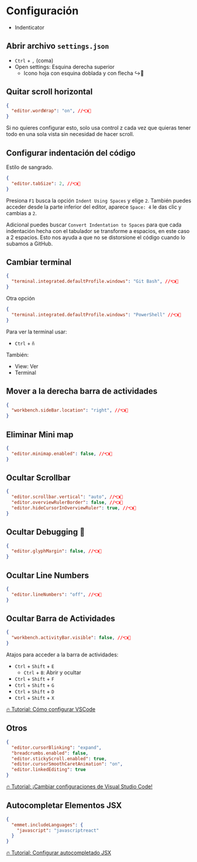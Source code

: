 # Configuración 

- Indenticator

## Abrir archivo `settings.json`

- `Ctrl` + `,` (coma)
 - Open settings: Esquina derecha superior
	 - Icono hoja con esquina doblada y con flecha ↪📄

## Quitar scroll horizontal 

```json
{
  "editor.wordWrap": "on", //👈👀
}
```

Si no quieres configurar esto, solo usa control z cada vez que quieras tener todo en una sola vista sin necesidad de hacer scroll. 

## Configurar indentación del código 

Estilo de sangrado. 
```json
{
  "editor.tabSize": 2, //👈👀
}
```

Presiona `F1` busca la opción `Indent Using Spaces` y elige `2`. También puedes acceder desde la parte inferior del editor, aparece `Space: 4` le das clic y cambias a `2`. 

Adicional puedes buscar `Convert Indentation to Spaces` para que cada indentación hecha con el tabulador se transforme a espacios, en este caso a 2 espacios. Esto nos ayuda a que no se distorsione el código cuando lo subamos a GitHub. 

## Cambiar terminal  

```json
{
  "terminal.integrated.defaultProfile.windows": "Git Bash", //👈👀
}
```

Otra opción 
```json
{
  "terminal.integrated.defaultProfile.windows": "PowerShell" //👈👀
}
```

Para ver la terminal usar:  
- `Ctrl` + `ñ`

También:   
- View: Ver
- Terminal 

## Mover a la derecha barra de actividades

```json
{
  "workbench.sideBar.location": "right", //👈👀
}
```

## Eliminar Mini map 

```json
{
  "editor.minimap.enabled": false, //👈👀
}
```

## Ocultar Scrollbar  

```json
{
  "editor.scrollbar.vertical": "auto", //👈👀
  "editor.overviewRulerBorder": false, //👈👀
  "editor.hideCursorInOverviewRuler": true, //👈👀
}
```

## Ocultar Debugging 🔴

```json
{
  "editor.glyphMargin": false, //👈👀
}
```

## Ocultar Line Numbers

```json
{
  "editor.lineNumbers": "off", //👈👀
}
```

## Ocultar Barra de Actividades 

```json
{
  "workbench.activityBar.visible": false, //👈👀
}
```

Atajos para acceder a la barra de actividades: 
- `Ctrl` + `Shift` + `E` 
	- `Ctrl` + `B`: Abrir y ocultar 
- `Ctrl` + `Shift` + `F` 
- `Ctrl` + `Shift` + `G` 
- `Ctrl` + `Shift` + `D` 
- `Ctrl` + `Shift` + `X`

[🔥 Tutorial: Cómo configurar VSCode](https://www.youtube.com/watch?v=HiVnGgYudLY)

## Otros 

```json
{
  "editor.cursorBlinking": "expand",
  "breadcrumbs.enabled": false,
  "editor.stickyScroll.enabled": true,
  "editor.cursorSmoothCaretAnimation": "on",
  "editor.linkedEditing": true
}
```

[🔥 Tutorial: ¡Cambiar configuraciones de Visual Studio Code!](https://www.youtube.com/watch?v=uyEUVgNMvGI)

## Autocompletar Elementos JSX 

```json
{
  "emmet.includeLanguages": {
    "javascript": "javascriptreact"
  }
}
```

[🔥 Tutorial: Configurar autocompletado JSX](https://www.youtube.com/watch?v=jIjws68ATY8)